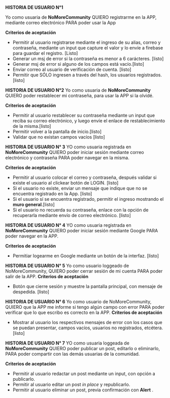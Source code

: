**HISTORIA DE USUARIO N°1**

Yo como usuaria de **NoMoreCommunity** QUIERO registrarme en la APP, mediante correo electrónico PARA poder usar la App

**Criterios de aceptación**
- Permitir al usuario registrarse mediante el ingreso de su alias, correo y contraseña, mediante un input  que capture el valor y lo envíe a firebase para guardar el registro. [Listo]
- Generar un msj de error si la contraseña es menor a 6 carácteres. [listo]
- Generar msj de error si alguno de los campos está vacío.[listo]
- Enviar correo al usuario de verificación de cuenta. [listo]
- Permitir que SÓLO ingresen a través del hash, los usuarios registrados. [listo]

**HISTORIA DE USUARIO N°2**
Yo como usuaria de **NoMoreCommunity** QUIERO poder restablecer mi contraseña, para usar la APP si la olvidé.

**Criterios de aceptación**
- Permitir al usuario restablecer su contraseña mediante un input que reciba su correo electrónico, y luego envíe el enlace de restablecimiento de la misma.[listo]
- Permitir volver a la pantalla de inicio.[listo]
- Validar que no existan campos vacíos [listo]


**HISTORIA DE USUARIO N° 3** 
YO como usuaria registrada en **NoMoreCommunity** QUIERO poder iniciar sesión mediante correo electrónico y contraseña PARA poder navegar en la misma.

**Criterios de aceptación**
- Permitir al usuario colocar el correo y contraseña, después validar si existe el usuario al clickear botón de LOGIN. [listo]
- Si el usuario no existe, enviar un mensaje que indique que no se encuentra registrado en la App. [listo]
- Si el usuario sí se encuentra registrado, permitir el ingreso mostrando el **muro general**.[listo]
- Si el usuario no recuerda su contraseña, enlace con la opción de recuperarla mediante envío de correo electrónico. [listo]

**HISTORIA DE USUARIO N° 4** 
YO como usuaria registrada en **NoMoreCommunity** QUIERO poder iniciar sesión mediante Google PARA poder navegar en la APP.

**Criterios de aceptación**
- Permitiar logearme en Google mediante un botón de la interfaz. [listo]

**HISTORIA DE USUARIO N° 5**
Yo como usuario loggeado de NoMoreCommunity, QUIERO poder cerrar sesión de mi cuenta PARA poder salir de la APP.
**Criterios de aceptación**
- Botón que cierre sesión y muestre la pantalla principal, con mensaje de despedida. [listo]

**HISTORIA DE USUARIO N° 6**
Yo como usuario de NoMoreCommunity, QUIERO que la APP me informe si tengo algún campo con error PARA poder verificar que lo que escribo es correcto en la APP.
**Criterios de aceptación**
- Mostrar al usuario los respectivos mensajes de error con los casos que se puedan presentar, campos vacíos, usuarios no registrados, etcétera. [listo]

**HISTORIA DE USUARIO N° 7** 
YO como usuaria loggeada de **NoMoreCommunity** QUIERO poder publicar un post, editarlo o eliminarlo, PARA poder compartir con las demás usuarias de la comunidad.

**Criterios de aceptación**
- Permitir al usuario redactar un post mediante un input, con opción a publicarlo.
- Permitir al usuario editar un post *in place* y republicarlo.
- Permitir al usuario eliminar un post, previa confirmación con **Alert** . 


